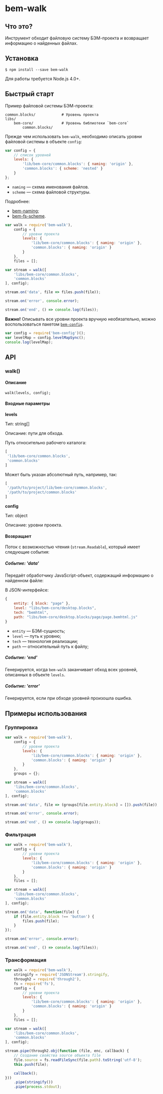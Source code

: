 # bem-walk

## Что это?

Инструмент обходит файловую систему БЭМ-проекта и возвращает информацию о найденных файлах.

## Установка

```
$ npm install --save bem-walk
```
Для работы требуется Node.js 4.0+.

## Быстрый старт

Пример файловой системы БЭМ-проекта:

```files
common.blocks/            # Уровень проекта
libs/
    bem-core/             # Уровень библиотеки `bem-core`
        common.blocks/    
```

Прежде чем использовать `bem-walk`, необходимо описать уровни файловой системы в объекте `config`:

```js
var config = {
    // cписок уровней
    levels: {
        'lib/bem-core/common.blocks': { naming: 'origin' },
        'common.blocks': { scheme: 'nested' }
    }
};
```
* `naming` — схема именования файлов.
* `scheme` — схема файловой структуры.

Подробнее:
* [bem-naming](https://ru.bem.info/toolbox/sdk/bem-naming/);
* [bem-fs-scheme](https://ru.bem.info/toolbox/sdk/bem-fs-scheme/).


```js
var walk = require('bem-walk'),
    config = {
        // уровни проекта
        levels: {
            'lib/bem-core/common.blocks': { naming: 'origin' },
            'common.blocks': { naming: 'origin' }
        }
    },
    files = [];

var stream = walk([
    'libs/bem-core/common.blocks',
    'common.blocks'
], config);

stream.on('data', file => files.push(file));

stream.on('error', console.error);

stream.on('end', () => console.log(files));
```

**Важно!**  Описывать все уровни проекта вручную необязательно, можно воспользоваться пакетом [`bem-config`](https://ru.bem.info/toolbox/sdk/bem-config/).

```js
var config = require('bem-config')();
var levelMap = config.levelMapSync();
console.log(levelMap);
```

## API

### walk()

#### Описание

`walk(levels, config);`

#### Входные параметры

**levels**

Тип: string[]

Описание: пути для обхода.

Путь относительно рабочего каталога:

```js
[
 'lib/bem-core/common.blocks',
 'common.blocks'
]
```
Может быть указан абсолютный путь, например, так:

```js
[
 '/path/to/project/lib/bem-core/common.blocks',
 '/path/to/project/common.blocks'
]
```
**config**

Тип: object

Описание: уровни проекта.

#### Возвращает

Поток с возможностью чтения (`stream.Readable`), который имеет следующие события:

##### Событие: 'data'

Передаёт обработчику JavaScript-объект, содержащий информацию о найденном файле:

В JSON-интерфейсе:

```js
{
    entity: { block: "page" },
    level: "libs/bem-core/desktop.blocks",
    tech: "bemhtml",
    path: "libs/bem-core/desktop.blocks/page/page.bemhtml.js"
}
```

* `entity` — БЭМ-сущность;
* `level`  — путь к уровню;
* `tech`   — технология реализации;
* `path`   — относительный путь к файлу;

##### Событие: 'end'

Генерируется, когда `bem-walk` заканчивает обход всех уровней, описанных в объекте `levels`.

##### Событие: 'error'

Генерируется, если при обходе уровней произошла ошибка.

## Примеры использования

### Группировка

```js
var walk = require('bem-walk'),
    config = {
        // уровни проекта
        levels: {
            'lib/bem-core/common.blocks': { naming: 'origin' },
            'common.blocks': { naming: 'origin' }
        }
    },
    groups = {};

var stream = walk([
    'libs/bem-core/common.blocks',
    'common.blocks'
], config);

stream.on('data', file => (groups[file.entity.block] = []).push(file));

stream.on('error', console.error);

stream.on('end', () => console.log(groups));
```

### Фильтрация

```js
var walk = require('bem-walk'),
    config = {
        // уровни проекта
        levels: {
            'lib/bem-core/common.blocks': { naming: 'origin' },
            'common.blocks': { naming: 'origin' }
        }
    },
    files = [];

var stream = walk([
    'libs/bem-core/common.blocks',
    'common.blocks'
], config);

stream.on('data', function(file) {
    if (file.entity.block !== 'button') {
        files.push(file);
    }  
});

stream.on('error', console.error);

stream.on('end', () => console.log(files));

```

### Трансформация

```js
var walk = require('bem-walk'),
    stringify = require('JSONStream').stringify,
    through2 = require('through2'),
    fs = require('fs'),
    config = {
        // уровни проекта
        levels: {
            'lib/bem-core/common.blocks': { naming: 'origin' },
            'common.blocks': { naming: 'origin' }
        }
    },
    files = [];

var stream = walk([
    'libs/bem-core/common.blocks',
    'common.blocks'
], config);

stream.pipe(through2.obj(function (file, enc, callback) {
    // Создание свойства source объекта file
    file.source = fs.readFileSync(file.path).toString('utf-8');
    this.push(file);

    callback();
}))
    .pipe(stringify())
    .pipe(process.stdout);
```
